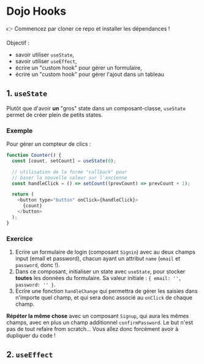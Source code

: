 # Dojo Hooks

:point_right: Commencez par cloner ce repo et installer les dépendances !

Objectif :

- savoir utiliser `useState`,
- savoir utiliser `useEffect`,
- écrire un "custom hook" pour gérer un formulaire,
- écrire un "custom hook" pour gérer l'ajout dans un tableau

## 1. `useState`

Plutôt que d'avoir **un** "gros" state dans un composant-classe, `useState` permet de créer plein de petits states.

### Exemple

Pour gérer un compteur de clics :

```javascript
function Counter() {
  const [count, setCount] = useState(0);

  // utilisation de la forme "callback" pour
  // baser la nouvelle valeur sur l'ancienne
  const handleClick = () => setCount((prevCount) => prevCount + 1);

  return (
    <button type="button" onClick={handleClick}>
      {count}
    </button>
  );
}
```

### Exercice

1. Ecrire un formulaire de login (composant `Signin`) avec au deux champs input (email et password), chacun ayant un attribut `name` (`email` et `password`, donc !).
2. Dans ce composant, initialiser un state avec `useState`, pour stocker **toutes** les données du formulaire. Sa valeur initiale : `{ email: '', password: '' }`.
3. Ecrire une fonction `handleChange` qui permettra de gérer les saisies dans n'importe quel champ, et qui sera donc associé au `onClick` de chaque champ.

**Répéter la même chose** avec un composant `Signup`, qui aura les mêmes champs, avec en plus un champ additionnel `confirmPassword`. Le but n'est pas de tout refaire from scratch... Vous allez donc forcément avoir à dupliquer du code !

## 2. `useEffect`
